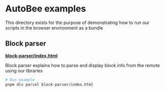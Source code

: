 # AutoBee examples

This directory exists for the purpose of demonstrating how to run our scripts in the browser environment as a bundle

## Block parser

**[block-parser/index.html](block-parser/index.html)**

Block parser explains how to parse and display block info from the remote using our libraries

```bash
# Run example
pnpm dlx parcel block-parser/index.html
```
